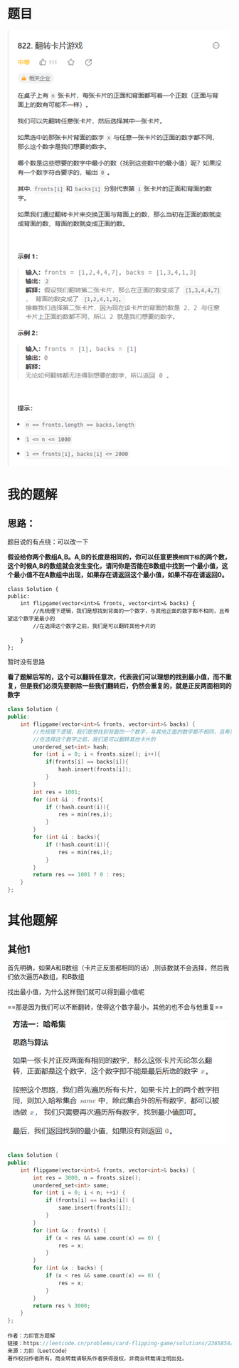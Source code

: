 # 题目

![image-20230827161002288](image/image-20230827161002288.png)

# 我的题解

## 思路：

题目说的有点绕：可以改一下

**假设给你两个数组A,B。A,B的长度是相同的，你可以任意更换`相同下标`的两个数，这个时候A,B的数组就会发生变化，请问你是否能在B数组中找到一个最小值，这个最小值不在A数组中出现，如果存在请返回这个最小值，如果不存在请返回0。**

```
class Solution {
public:
    int flipgame(vector<int>& fronts, vector<int>& backs) {
        //先梳理下逻辑，我们是想找到背面的一个数字，与其他正面的数字都不相同，且希望这个数字是最小的
        //在选择这个数字之前，我们是可以翻转其他卡片的
        
    }
};
```

暂时没有思路

**看了题解后写的，这个可以翻转任意次，代表我们可以理想的找到最小值，而不重复，但是我们必须先要剔除一些我们翻转后，仍然会重复的，就是正反两面相同的数字**

```C++
class Solution {
public:
    int flipgame(vector<int>& fronts, vector<int>& backs) {
        //先梳理下逻辑，我们是想找到背面的一个数字，与其他正面的数字都不相同，且希望这个数字是最小的
        //在选择这个数字之前，我们是可以翻转其他卡片的
        unordered_set<int> hash;
        for (int i = 0; i < fronts.size(); i++){
            if(fronts[i] == backs[i]){
                hash.insert(fronts[i]);
            }
        }
        int res = 1001;
        for (int &i : fronts){
            if (!hash.count(i)){
                res = min(res,i);
            }
        }
        for (int &i : backs){
            if (!hash.count(i)){
                res = min(res,i);
            }
        }
        return res == 1001 ? 0 : res;
    }
};
```



# 其他题解

## 其他1

首先明确，如果A和B数组（卡片正反面都相同的话）,则该数就不会选择，然后我们依次遍历A数组，和B数组

找出最小值，为什么这样我们就可以得到最小值呢



==那是因为我们可以不断翻转，使得这个数字最小，其他的也不会与他重复==

![image-20230827194011728](image/image-20230827194011728.png)

```C++
class Solution {
public:
    int flipgame(vector<int>& fronts, vector<int>& backs) {
        int res = 3000, n = fronts.size();
        unordered_set<int> same;
        for (int i = 0; i < n; ++i) {
            if (fronts[i] == backs[i]) {
                same.insert(fronts[i]);
            }
        }
        for (int &x : fronts) {
            if (x < res && same.count(x) == 0) {
                res = x;
            }
        }
        for (int &x : backs) {
            if (x < res && same.count(x) == 0) {
                res = x;
            }
        }
        return res % 3000;
    }
};

作者：力扣官方题解
链接：https://leetcode.cn/problems/card-flipping-game/solutions/2365854/fan-zhuan-qia-pian-you-xi-by-leetcode-so-acbj/
来源：力扣（LeetCode）
著作权归作者所有。商业转载请联系作者获得授权，非商业转载请注明出处。
```

